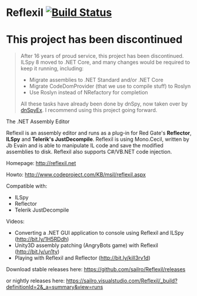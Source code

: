 Reflexil [![Build Status](https://sailro.visualstudio.com/Reflexil/_apis/build/status/sailro.Reflexil?branchName=master)](https://sailro.visualstudio.com/Reflexil/_build/latest?definitionId=2&branchName=master)
========

# This project has been discontinued
> After 16 years of proud service, this project has been discontinued. ILSpy 8 moved to .NET Core, and many changes would be required to keep it running, including:
> 
> - Migrate assemblies to .NET Standard and/or .NET Core
> - Migrate CodeDomProvider (that we use to compile stuff) to Roslyn 
> - Use Roslyn instead of NRefactory for completion
> 
> All these tasks have already been done by dnSpy, now taken over by [dnSpyEx](https://github.com/dnSpyEx). I recommend using this project going forward.

The .NET Assembly Editor

Reflexil is an assembly editor and runs as a plug-in for Red Gate's **Reflector**, **ILSpy** and **Telerik's JustDecompile**. Reflexil is using Mono.Cecil, written by Jb Evain and is able to manipulate IL code and save the modified assemblies to disk. Reflexil also supports C#/VB.NET code injection.

Homepage: http://reflexil.net

Howto: http://www.codeproject.com/KB/msil/reflexil.aspx

Compatible with:
- ILSpy
- Reflector
- Telerik JustDecompile

Videos:
- Converting a .NET GUI application to console using Reflexil and ILSpy (http://bit.ly/1H5RDdh)
- Unity3D assembly patching (AngryBots game) with Reflexil  (http://bit.ly/un1ty)
- Playing with Reflexil and Reflector (http://bit.ly/kill3rv1d) 

Download stable releases here: https://github.com/sailro/Reflexil/releases

or nightly releases here: https://sailro.visualstudio.com/Reflexil/_build?definitionId=2&_a=summary&view=runs
